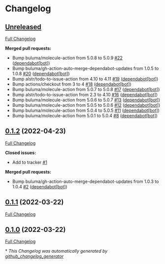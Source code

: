 # Changelog

## [Unreleased](https://github.com/buluma/ansible-role-apache/tree/HEAD)

[Full Changelog](https://github.com/buluma/ansible-role-apache/compare/0.1.2...HEAD)

**Merged pull requests:**

- Bump buluma/molecule-action from 5.0.8 to 5.0.9 [\#22](https://github.com/buluma/ansible-role-apache/pull/22) ([dependabot[bot]](https://github.com/apps/dependabot))
- Bump buluma/gh-action-auto-merge-dependabot-updates from 1.0.5 to 1.0.8 [\#20](https://github.com/buluma/ansible-role-apache/pull/20) ([dependabot[bot]](https://github.com/apps/dependabot))
- Bump alstr/todo-to-issue-action from 4.10 to 4.11 [\#19](https://github.com/buluma/ansible-role-apache/pull/19) ([dependabot[bot]](https://github.com/apps/dependabot))
- Bump actions/checkout from 3 to 4 [\#18](https://github.com/buluma/ansible-role-apache/pull/18) ([dependabot[bot]](https://github.com/apps/dependabot))
- Bump buluma/molecule-action from 5.0.7 to 5.0.8 [\#17](https://github.com/buluma/ansible-role-apache/pull/17) ([dependabot[bot]](https://github.com/apps/dependabot))
- Bump alstr/todo-to-issue-action from 2.3 to 4.10 [\#16](https://github.com/buluma/ansible-role-apache/pull/16) ([dependabot[bot]](https://github.com/apps/dependabot))
- Bump buluma/molecule-action from 5.0.6 to 5.0.7 [\#13](https://github.com/buluma/ansible-role-apache/pull/13) ([dependabot[bot]](https://github.com/apps/dependabot))
- Bump buluma/molecule-action from 5.0.5 to 5.0.6 [\#12](https://github.com/buluma/ansible-role-apache/pull/12) ([dependabot[bot]](https://github.com/apps/dependabot))
- Bump buluma/molecule-action from 5.0.4 to 5.0.5 [\#11](https://github.com/buluma/ansible-role-apache/pull/11) ([dependabot[bot]](https://github.com/apps/dependabot))
- Bump buluma/molecule-action from 5.0.1 to 5.0.4 [\#8](https://github.com/buluma/ansible-role-apache/pull/8) ([dependabot[bot]](https://github.com/apps/dependabot))

## [0.1.2](https://github.com/buluma/ansible-role-apache/tree/0.1.2) (2022-04-23)

[Full Changelog](https://github.com/buluma/ansible-role-apache/compare/0.1.1...0.1.2)

**Closed issues:**

- Add to tracker [\#1](https://github.com/buluma/ansible-role-apache/issues/1)

**Merged pull requests:**

- Bump buluma/gh-action-auto-merge-dependabot-updates from 1.0.3 to 1.0.4 [\#2](https://github.com/buluma/ansible-role-apache/pull/2) ([dependabot[bot]](https://github.com/apps/dependabot))

## [0.1.1](https://github.com/buluma/ansible-role-apache/tree/0.1.1) (2022-03-22)

[Full Changelog](https://github.com/buluma/ansible-role-apache/compare/0.1.0...0.1.1)

## [0.1.0](https://github.com/buluma/ansible-role-apache/tree/0.1.0) (2022-03-22)

[Full Changelog](https://github.com/buluma/ansible-role-apache/compare/e365553491a0170f0da78b0fc4885439582ae157...0.1.0)



\* *This Changelog was automatically generated by [github_changelog_generator](https://github.com/github-changelog-generator/github-changelog-generator)*
